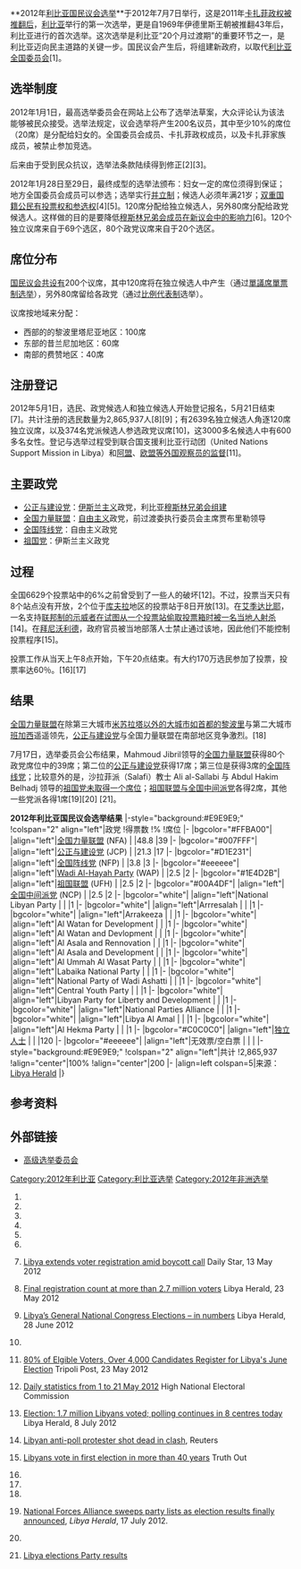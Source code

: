 **2012年[利比亚国民议会选举](https://zh.wikipedia.org/wiki/利比亚国民议会 "wikilink")**于2012年7月7日举行，这是2011年[卡扎菲政权被推翻后](https://zh.wikipedia.org/wiki/卡扎菲 "wikilink")，[利比亚](../Page/利比亚.md "wikilink")举行的第一次选举，更是自1969年伊德里斯王朝被推翻43年后，利比亚进行的首次选举。这次选举是利比亚“20个月过渡期”的重要环节之一，是利比亚迈向民主道路的关键一步。国民议会产生后，将组建新政府，以取代[利比亚全国委员会](https://zh.wikipedia.org/wiki/利比亚全国委员会 "wikilink")\[1\]。

## 选举制度

2012年1月1日，最高选举委员会在网站上公布了选举法草案，大众评论认为该法能够被民众接受。选举法规定，议会选举将产生200名议员，其中至少10%的席位（20席）是分配给妇女的。全国委员会成员、卡扎菲政权成员，以及卡扎菲家族成员，被禁止参加竞选。

后来由于受到民众抗议，选举法条款陆续得到修正\[2\]\[3\]。

2012年1月28日至29日，最终成型的选举法颁布：妇女一定的席位须得到保证；地方全国委员会成员可以参选；选举实行[并立制](../Page/并立制.md "wikilink")；候选人必须年满21岁；[双重国籍公民有投票权和参选权](https://zh.wikipedia.org/wiki/双重国籍 "wikilink")\[4\]\[5\]。120席分配给独立候选人，另外80席分配给政党候选人。这样做的目的是要降低[穆斯林兄弟会成员在新议会中的影响力](https://zh.wikipedia.org/wiki/穆斯林兄弟会 "wikilink")\[6\]。120个独立议席来自于69个选区，80个政党议席来自于20个选区。

## 席位分布

[国民议会共设有](https://zh.wikipedia.org/wiki/利比亚国民议会 "wikilink")200个议席，其中120席将在独立候选人中产生（通过[單議席單票制选举](https://zh.wikipedia.org/wiki/單議席單票制 "wikilink")），另外80席留给各政党（通过[比例代表制](../Page/比例代表制.md "wikilink")选举）。

议席按地域来分配：

  - 西部的的黎波里塔尼亚地区：100席
  - 东部的昔兰尼加地区：60席
  - 南部的费赞地区：40席

## 注册登记

2012年5月1日，选民、政党候选人和独立候选人开始登记报名，5月21日结束\[7\]。共计注册的选民数量为2,865,937人\[8\]\[9\]；有2639名独立候选人角逐120席独立议席，以及374名党派候选人参选政党议席\[10\]，这3000多名候选人中有600多名女性。登记与选举过程受到联合国支援利比亚行动团（United
Nations Support Mission in
Libya）和[阿盟](https://zh.wikipedia.org/wiki/阿盟 "wikilink")、[欧盟等外国观察员的监督](https://zh.wikipedia.org/wiki/欧盟 "wikilink")\[11\]。

## 主要政党

  - [公正与建设党](../Page/公正与建设党.md "wikilink")：[伊斯兰主义](../Page/伊斯兰主义.md "wikilink")政党，利比亚[穆斯林兄弟会组建](https://zh.wikipedia.org/wiki/穆斯林兄弟会 "wikilink")
  - [全国力量联盟](../Page/全国力量联盟.md "wikilink")：[自由主义](../Page/自由主义.md "wikilink")政党，前过渡委执行委员会主席贾布里勒领导
  - [全国阵线党](../Page/全国阵线党.md "wikilink")：自由主义政党
  - [祖国党](https://zh.wikipedia.org/wiki/祖国党 "wikilink")：伊斯兰主义政党

## 过程

全国6629个投票站中的6%之前曾受到了一些人的破坏\[12\]。不过，投票当天只有8个站点没有开放，2个位于[库夫拉](../Page/库夫拉.md "wikilink")地区的投票站于8日开放\[13\]。在[艾季达比耶](../Page/艾季达比耶.md "wikilink")，一名支持[联邦制的示威者在试图从一个投票站偷取投票箱时被一名当地人射杀](https://zh.wikipedia.org/wiki/联邦制 "wikilink")\[14\]。在[拜尼沃利德](../Page/拜尼沃利德.md "wikilink")，政府官员被当地部落人士禁止通过该地，因此他们不能控制投票程序\[15\]。

投票工作从当天上午8点开始，下午20点结束。有大约170万选民参加了投票，投票率达60％。\[16\]\[17\]

## 结果

[全国力量联盟](../Page/全国力量联盟.md "wikilink")在除第三大城市[米苏拉塔以外的大城市如首都](https://zh.wikipedia.org/wiki/米苏拉塔 "wikilink")[的黎波里](../Page/的黎波里.md "wikilink")与第二大城市[班加西](../Page/班加西.md "wikilink")遥遥领先，[公正与建设党](../Page/公正与建设党.md "wikilink")与全国力量联盟在南部地区竞争激烈。\[18\]

7月17日，选举委员会公布结果，Mahmoud
Jibril领导的[全国力量联盟](../Page/全国力量联盟.md "wikilink")获得80个政党席位中的39席；第二位的[公正与建设党](../Page/公正与建设党.md "wikilink")获得17席；第三位是获得3席的[全国阵线党](../Page/全国阵线党.md "wikilink")；比较意外的是，沙拉菲派（Salafi）教士
Ali al-Sallabi 与 Abdul Hakim Belhadj
领导的[祖国党未取得一个席位](https://zh.wikipedia.org/wiki/祖国党 "wikilink")；[祖国联盟与](https://zh.wikipedia.org/wiki/祖国联盟 "wikilink")[全国中间派党](../Page/全国中间派党.md "wikilink")各得2席，其他一些党派各得1席\[19\]\[20\]
\[21\]。

**2012年利比亚国民议会选举结果** |-style="background:\#E9E9E9;" \!colspan="2"
align="left"|政党 \!得票数 \!% \!席位 |- |bgcolor="\#FFBA00"|
|align="left"|[全国力量联盟](../Page/全国力量联盟.md "wikilink") (NFA) | |48.8
|39 |- |bgcolor="\#007FFF"|
|align="left"|[公正与建设党](../Page/公正与建设党.md "wikilink")
(JCP) | |21.3 |17 |- |bgcolor="\#D1E231"|
|align="left"|[全国阵线党](../Page/全国阵线党.md "wikilink") (NFP) |
|3.8 |3 |- |bgcolor="\#eeeeee"| |align="left"|[Wadi Al-Hayah
Party](https://zh.wikipedia.org/wiki/Wadi_Al-Hayah_Party_for_Democracy_and_Development "wikilink")
(WAP) | |2.5 |2 |- |bgcolor="\#1E4D2B"|
|align="left"|[祖国联盟](https://zh.wikipedia.org/wiki/祖国联盟 "wikilink")
(UFH) | |2.5 |2 |- |bgcolor="\#00A4DF"|
|align="left"|[全国中间派党](../Page/全国中间派党.md "wikilink")
(NCP) | |2.5 |2 |- |bgcolor="white"| |align="left"|National Libyan Party
| | |1 |- |bgcolor="white"| |align="left"|Arrresalah | | |1 |-
|bgcolor="white"| |align="left"|Arrakeeza | | |1 |- |bgcolor="white"|
|align="left"|Al Watan for Development | | |1 |- |bgcolor="white"|
|align="left"|Al Watan and Devlopment | | |1 |- |bgcolor="white"|
|align="left"|Al Asala and Rennovation | | |1 |- |bgcolor="white"|
|align="left"|Al Asala and Development | | |1 |- |bgcolor="white"|
|align="left"|Al Ummah Al Wasat Party | | |1 |- |bgcolor="white"|
|align="left"|Labaika National Party | | |1 |- |bgcolor="white"|
|align="left"|National Party of Wadi Ashatti | | |1 |- |bgcolor="white"|
|align="left"|Central Youth Party | | |1 |- |bgcolor="white"|
|align="left"|Libyan Party for Liberty and Development | | |1 |-
|bgcolor="white"| |align="left"|National Parties Alliance | | |1 |-
|bgcolor="white"| |align="left"|Libya Al Amal | | |1 |-
|bgcolor="white"| |align="left"|Al Hekma Party | | |1 |-
|bgcolor="\#C0C0C0"|
|align="left"|[独立人士](https://zh.wikipedia.org/wiki/独立人士 "wikilink")
| | |120 |- |bgcolor="\#eeeeee"| |align="left"|无效票/空白票 | | |
|-style="background:\#E9E9E9;" \!colspan="2" align="left"|共计 \!2,865,937
\!align="center"|100% \!align="center"|200 |- |align=left
colspan=5|来源：[Libya
Herald](http://www.libyaherald.com/party-results/) |}

## 参考资料

## 外部链接

  - [高级选举委员会](http://www.hnec.ly/)

[Category:2012年利比亚](https://zh.wikipedia.org/wiki/Category:2012年利比亚 "wikilink")
[Category:利比亚选举](https://zh.wikipedia.org/wiki/Category:利比亚选举 "wikilink")
[Category:2012年非洲选举](https://zh.wikipedia.org/wiki/Category:2012年非洲选举 "wikilink")

1.

2.

3.

4.

5.

6.

7.  [Libya extends voter registration amid boycott
    call](http://www.dailystar.com.lb/News/Middle-East/2012/May-13/173249-libya-extends-voter-registration-amid-boycott-call.ashx#axzz1vjN9tOdt)
    Daily Star, 13 May 2012

8.  [Final registration count at more than 2.7 million
    voters](http://www.libyaherald.com/final-registration-count-at-more-than-2-7-million-voters/)
    Libya Herald, 23 May 2012

9.  [Libya’s General National Congress Elections – in
    numbers](http://www.libyaherald.com/libyas-general-national-congress-elections-in-numbers/)
    Libya Herald, 28 June 2012

10.
11. [80% of Elgible Voters, Over 4,000 Candidates Register for Libya's
    June
    Election](http://www.tripolipost.com/articledetail.asp?c=1&i=8418)
    Tripoli Post, 23 May 2012

12. [Daily statistics from 1 to 21
    May 2012](http://hnec.ly/en/modules/publisher/item.php?itemid=14)
    High National Electoral Commission

13. [Election: 1.7 million Libyans voted; polling continues in 8 centres
    today](http://www.libyaherald.com/election-1-7-million-libyans-voted-polling-continues-in-8-centres-today/)
    Libya Herald, 8 July 2012

14. [Libyan anti-poll protester shot dead in
    clash](http://af.reuters.com/article/libyaNews/idAFL6E8I72ZH20120707),
    Reuters

15. [Libyans vote in first election in more than 40
    years](http://truth-out.org/news/item/10202-libyans-vote-in-first-election-in-more-than-40-years)
    Truth Out

16.
17.

18.
19. [National Forces Alliance sweeps party lists as election results
    finally
    announced](http://www.libyaherald.com/national-forces-alliance-sweeps-party-lists-as-election-results-finally-announced/),
    *Libya Herald*, 17 July 2012.

20.

21. [Libya elections Party
    results](http://www.libyaherald.com/party-results/)
